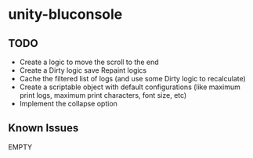 unity-bluconsole
=======================


TODO
-----

* Create a logic to move the scroll to the end
* Create a Dirty logic save Repaint logics
* Cache the filtered list of logs (and use some Dirty logic to recalculate)
* Create a scriptable object with default configurations (like maximum print logs, maximum print characters, font size, etc)
* Implement the collapse option

Known Issues
------------

EMPTY
